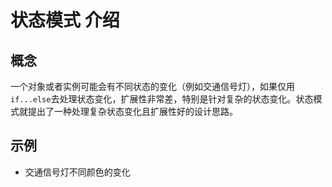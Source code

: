 # 状态模式 介绍

## 概念

一个对象或者实例可能会有不同状态的变化（例如交通信号灯），如果仅用`if...else`去处理状态变化，扩展性非常差，特别是针对复杂的状态变化。状态模式就提出了一种处理复杂状态变化且扩展性好的设计思路。

## 示例

- 交通信号灯不同颜色的变化
